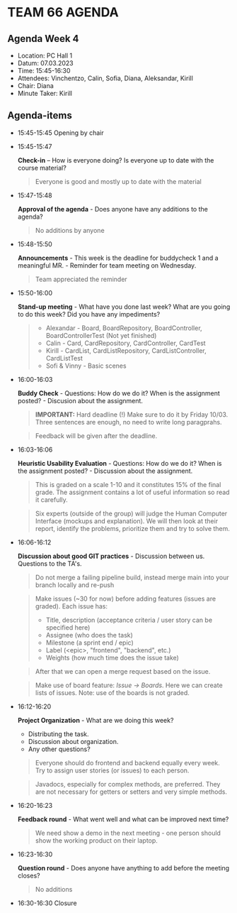# TEAM 66 AGENDA

## Agenda Week 4

* Location: 	PC Hall 1
* Datum: 	07.03.2023
* Time: 	15:45-16:30
* Attendees:	Vinchentzo, Calin, Sofia, Diana, Aleksandar, Kirill
* Chair:   Diana
* Minute Taker: Kirill



## Agenda-items 

* 15:45-15:45		Opening by chair

* 15:45-15:47

	**Check-in** – How is everyone doing? Is everyone up to date with the course material?
	
	> Everyone is good and mostly up to date with the material

* 15:47-15:48   	

	**Approval of the agenda** - Does anyone have any additions to the agenda?

	> No additions by anyone

* 15:48-15:50

    **Announcements** - This week is the deadline for buddycheck 1 and a meaningful MR. - Reminder for team meeting on Wednesday.
 
    > Team appreciated the reminder

* 15:50-16:00
 
	**Stand-up meeting** - What have you done last week? What are you going to do this week? Did you have any impediments?
	
	> * Alexandar - Board, BoardRepository, BoardController, BoardControllerTest (Not yet finished)
	> * Calin - Card, CardRepository, CardController, CardTest
	> * Kirill - CardList, CardListRepository, CardListController, CardListTest
	> * Sofi & Vinny - Basic scenes
	

* 16:00-16:03 

	**Buddy Check** - Questions: How do we do it? When is the assignment posted? - Discusion about the assignment.
	
	> **IMPORTANT:** Hard deadline (!) Make sure to do it by Friday 10/03. Three sentences are enough, no need to write long paragprahs. 
	
	> Feedback will be given after the deadline.

* 16:03-16:06 

	**Heuristic Usability Evaluation** - Questions: How do we do it? When is the assignment posted? - Discussion about the assignment.
	
	> This is graded on a scale 1-10 and it constitutes 15% of the final grade. The assignment contains a lot of useful information so read it carefully.
	
	> Six experts (outside of the group) will judge the Human Computer Interface (mockups and explanation). We will then look at their report, identify the problems, prioritize them and try to solve them.

* 16:06-16:12 

	**Discussion about good GIT practices** - Discussion between us. Questions to the TA's.
	 	
	 > Do not merge a failing pipeline build, instead merge main into your branch locally and re-push
	 
	 > Make issues (~30 for now) before adding features (issues are graded). Each issue has:
	 > * Title, description (acceptance criteria / user story can be specified here)
	 > * Assignee (who does the task)
	 > * Milestone (a sprint end / epic)
	 > * Label (\<epic>, "frontend", "backend", etc.)
	 > * Weights (how much time does the issue take)

	 > After that we can open a merge request based on the issue.
	
	 > Make use of board feature: _Issue -> Boards_. Here we can create lists of issues. Note: use of the boards is not graded.
	

* 16:12-16:20 

	**Project Organization** - What are we doing this week? 
    *  Distributing the task.
    *  Discussion about organization.
    *  Any other questions?	


   > Everyone should do frontend and backend equally every week. Try to assign user stories (or issues) to each person. 

   > Javadocs, especially for complex methods, are preferred. They are not necessary for getters or setters and very simple methods. 
		
* 16:20-16:23

	**Feedback round** - What went well and what can be improved next time?
	
	> We need show a demo in the next meeting - one person should show the working product on their laptop.

* 16:23-16:30

	**Question round** - Does anyone have anything to add before the meeting closes?
	
	> No additions

* 16:30-16:30		Closure
